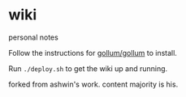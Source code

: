 # wiki
personal notes

Follow the instructions for [gollum/gollum](https://github.com/gollum/gollum) to install.

Run `./deploy.sh` to get the wiki up and running. 

forked from ashwin's work. content majority is his. 
